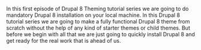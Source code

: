 <!--
{
"name" : "install",
"version" : "0.1",
"title" : "Install",
"description" : "Drupal 8 Theming, Part 1",
"homepage" : "https://www.youtube.com/playlist?list=PLUBR53Dw-Ef818EUxzNoWKcQ7PYUXpFFA",
"freshnessDate" : 2015-12-04,
"license" : "Standard YouTube License"
}
-->

<!-- @section, "title" : "	Part 00 - Installing Drupal 8	" -->

In this first episode of Drupal 8 Theming tutorial series we are going to do mandatory Drupal 8 installation on your local machine.
In this Drupal 8 tutorial series we are going to make a fully functional Drupal 8 theme from scratch without the help of any kind of starter themes or child themes. But before we begin with all that we are just going to quickly install Drupal 8 and get ready for the real work that is ahead of us.
		
<!-- @asset, "contentType": "outlearn/video", "provider": "youtube", "url": "	https://www.youtube.com/embed/XOV8VNTAvek	" -->
